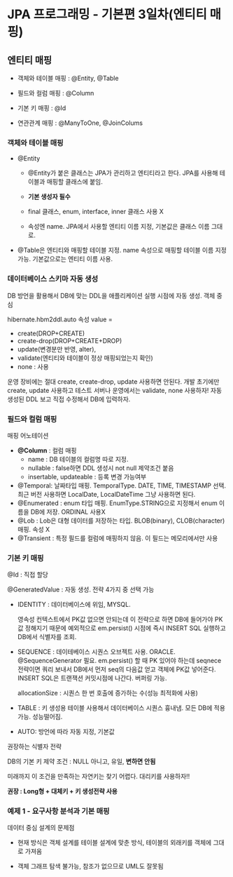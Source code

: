 # JPA 프로그래밍 - 기본편 3일차(엔티티 매핑)

## 엔티티 매핑

- 객체와 테이블 매핑 : @Entity, @Table

- 필드와 컬럼 매핑 : @Column

- 기본 키 매핑 : @Id

- 연관관계 매핑 : @ManyToOne, @JoinColums

### 객체와 테이블 매핑

- @Entity

  - @Entity가 붙은 클래스는 JPA가 관리하고 엔티티라고 한다. JPA를 사용해 테이블과 매핑할 클래스에 붙임. 

  - **기본 생성자 필수**
  - final 클래스, enum, interface, inner 클래스 사용 X
  - 속성엔 name.  JPA에서 사용할 엔티티 이름 지정, 기본값은 클래스 이름 그대로.

- @Table은 엔티티와 매핑할 테이블 지정. name 속성으로 매핑할 테이블 이름 지정가능. 기본값으로는 엔티티 이름 사용.

### 데이터베이스 스키마 자동 생성

DB 방언을 활용해서 DB에 맞는 DDL을 애플리케이션 실행 시점에 자동 생성. 객체 중심

hibernate.hbm2ddl.auto 속성 value = 

- create(DROP+CREATE)
- create-drop(DROP+CREATE+DROP)
- update(변경분만 반영, alter),
- validate(엔티티와 테이블이 정상 매핑되었는지 확인) 
- none : 사용

운영 장비에는 절대 create, create-drop, update 사용하면 안된다. 개발 초기에만 create, update 사용하고 테스트 서버나 운영에서는 validate, none 사용하자! 자동 생성된 DDL 보고 직접 수정해서 DB에 입력하자.

### 필드와 컬럼 매핑

매핑 어노테이션

- **@Column** : 컬럼 매핑
  -  name : DB 테이블의 컬럼명 따로 지정.
  - nullable : false하면 DDL 생성시 not null 제약조건 붙음
  - insertable, updateable : 등록 변경 가능여부
- @Temporal: 날짜타입 매핑. TemporalType. DATE, TIME, TIMESTAMP 선택. 최근 버전 사용하면 LocalDate, LocalDateTime 그냥 사용하면 된다.
- @Enumerated : enum 타입 매핑. EnumType.STRING으로 지정해서 enum 이름을 DB에 저장. ORDINAL 사용X
- @Lob : Lob은 대형 데이터를 저장하는 타입. BLOB(binary), CLOB(character) 매핑. 속성  X
- @Transient : 특정 필드를 컬럼에 매핑하지 않음. 이 필드는 메모리에서만 사용

### 기본 키 매핑

@Id : 직접 할당

@GeneratedValue : 자동 생성. 전략 4가지 중 선택 가능

- IDENTITY : 데이터베이스에 위임, MYSQL. 

  영속성 컨텍스트에서 PK값 없으면 안되는데 이 전략으로 하면 DB에 들어가야 PK값 정해지기 때문에 예외적으로 em.persist() 시점에 즉시 INSERT SQL 실행하고 DB에서 식별자를 조회.

- SEQUENCE : 데이테베이스 시퀀스 오브젝트 사용. ORACLE. @SequenceGenerator 필요. em.persist() 할 때 PK 있어야 하는데 seqnece 전략이면 쿼리 보내서 DB에서 먼저 seq의 다음값 얻고 객체에 PK값 넣어준다. INSERT SQL은 트랜잭션 커밋시점에 나간다. 버퍼링 가능. 

  allocationSize : 시퀀스 한 번 호출에 증가하는 수(성능 최적화에 사용)

- TABLE : 키 생성용 테이블 사용해서 데이터베이스 시퀀스 흉내냄. 모든 DB에 적용가능. 성능떨어짐. 

- AUTO: 방언에 따라 자동 지정, 기본값

권장하는 식별자 전략

DB의 기본 키 제약 조건 : NULL 아니고, 유일, **변하면 안됨** 

미래까지 이 조건을 만족하는 자연키는 찾기 어렵다. 대리키를 사용하자!!  

**권장 : Long형 + 대체키 + 키 생성전략 사용**

### 예제 1 - 요구사항 분석과 기본 매핑

데이터 중심 설계의 문제점

- 현재 방식은 객체 설계를 테이블 설계에 맞춘 방식, 테이블의 외래키를 객체에 그대로 가져옴

- 객체 그래프 탐색 불가능, 참조가 없으므로 UML도 잘못됨
